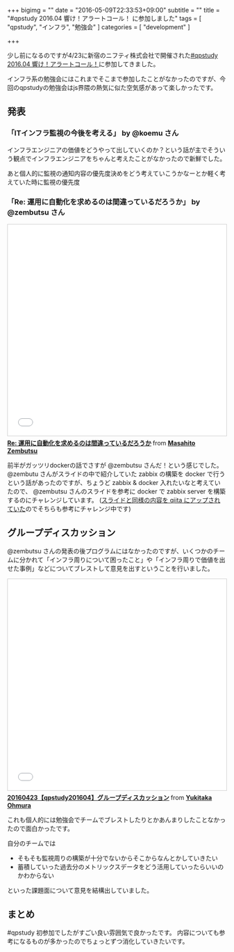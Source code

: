 +++
bigimg = ""
date = "2016-05-09T22:33:53+09:00"
subtitle = ""
title = "#qpstudy 2016.04 響け！アラートコール！ に参加しました"
tags = [ "qpstudy", "インフラ", "勉強会" ]
categories = [ "development" ]

+++

少し前になるのですが4/23に新宿のニフティ株式会社で開催された[#qpstudy 2016.04 響け！アラートコール！](http://www.zusaar.com/event/12327004)に参加してきました。

インフラ系の勉強会にはこれまでそこまで参加したことがなかったのですが、今回のqpstudyの勉強会はjs界隈の熱気に似た空気感があって楽しかったです。

<!--more-->

## 発表

### 「ITインフラ監視の今後を考える」 by @koemu さん

<script async class="speakerdeck-embed" data-id="3aaec6a7751c4245a2951a688eaa5543" data-ratio="1.77777777777778" src="//speakerdeck.com/assets/embed.js"></script>

インフラエンジニアの価値をどうやって出していくのか？という話が主でそういう観点でインフラエンジニアをちゃんと考えたことがなかったので新鮮でした。

あと個人的に監視の通知内容の優先度決めをどう考えていこうかなーとか軽く考えていた時に監視の優先度

### 「Re: 運用に自動化を求めるのは間違っているだろうか」 by @zembutsu さん

<iframe src="//www.slideshare.net/slideshow/embed_code/key/CI5WFlfnIN2Pyf" width="595" height="485" frameborder="0" marginwidth="0" marginheight="0" scrolling="no" style="border:1px solid #CCC; border-width:1px; margin-bottom:5px; max-width: 100%;" allowfullscreen> </iframe> <div style="margin-bottom:5px"> <strong> <a href="//www.slideshare.net/zembutsu/is-it-wront-to-try-to-automate" title="Re: 運用に自動化を求めるのは間違っているだろうか" target="_blank">Re: 運用に自動化を求めるのは間違っているだろうか</a> </strong> from <strong><a href="//www.slideshare.net/zembutsu" target="_blank">Masahito Zembutsu</a></strong> </div>


前半がガッツリdockerの話でさすが @zembutsu さんだ！という感じでした。
@zembutu さんがスライドの中で紹介していた zabbix の構築を docker で行うという話があったのですが、ちょうど zabbix & docker 入れたいなと考えていたので、 @zembutsu さんのスライドを参考に docker で zabbix server を構築するのにチャレンジしています。
([スライドと同様の内容を qiita にアップされていた](http://qiita.com/zembutsu/items/686b99be90d72688aee8)のでそちらも参考にチャレンジ中です)


## グループディスカッション

@zembutsu さんの発表の後プログラムにはなかったのですが、いくつかのチームに分かれて「インフラ周りについて困ったこと」や「インフラ周りで価値を出せた事例」などについてブレストして意見を出すということを行いました。

<iframe src="//www.slideshare.net/slideshow/embed_code/key/Kz2k9LifBWO1mY" width="595" height="485" frameborder="0" marginwidth="0" marginheight="0" scrolling="no" style="border:1px solid #CCC; border-width:1px; margin-bottom:5px; max-width: 100%;" allowfullscreen> </iframe> <div style="margin-bottom:5px"> <strong> <a href="//www.slideshare.net/yktko/20160423qpstudy201604-61297397" title="20160423【qpstudy201604】グループディスカッション" target="_blank">20160423【qpstudy201604】グループディスカッション</a> </strong> from <strong><a href="//www.slideshare.net/yktko" target="_blank">Yukitaka Ohmura</a></strong> </div>

これも個人的には勉強会でチームでブレストしたりとかあんまりしたことなかったので面白かったです。

自分のチームでは

- そもそも監視周りの構築が十分でないからそこからなんとかしていきたい
- 蓄積していった過去分のメトリックスデータをどう活用していったらいいのかわからない

といった課題面について意見を結構出していました。


## まとめ

#qpstudy 初参加でしたがすごい良い雰囲気で良かったです。
内容についても参考になるものが多かったのでちょっとずつ消化していきたいです。
